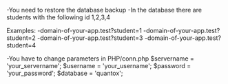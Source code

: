 -You need to restore the database backup 
-In the database there are students with the following id 1,2,3,4


Examples:
-domain-of-your-app.test?student=1
-domain-of-your-app.test?student=2
-domain-of-your-app.test?student=3
-domain-of-your-app.test?student=4


-You have to change parameters in PHP/conn.php 
$servername = 'your_servername';
$username =  'your_username';
$password =  'your_password';
$database =  'quantox';


